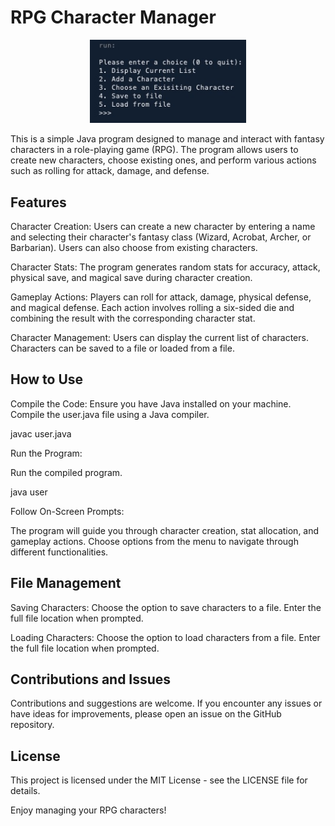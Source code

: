 # RPG Character Manager
<div align="center">
  <img src="Games.jpg" alt="Website Preview" width="250">
</div>

This is a simple Java program designed to manage and interact with fantasy characters in a role-playing game (RPG). The program allows users to create new characters, choose existing ones, and perform various actions such as rolling for attack, damage, and defense.

## Features

Character Creation:
Users can create a new character by entering a name and selecting their character's fantasy class (Wizard, Acrobat, Archer, or Barbarian).
Users can also choose from existing characters.

Character Stats:
The program generates random stats for accuracy, attack, physical save, and magical save during character creation.

Gameplay Actions:
Players can roll for attack, damage, physical defense, and magical defense.
Each action involves rolling a six-sided die and combining the result with the corresponding character stat.

Character Management:
Users can display the current list of characters.
Characters can be saved to a file or loaded from a file.

## How to Use

Compile the Code:
Ensure you have Java installed on your machine.
Compile the user.java file using a Java compiler.

  javac user.java

Run the Program:

Run the compiled program.

  java user 

Follow On-Screen Prompts:

The program will guide you through character creation, stat allocation, and gameplay actions.
Choose options from the menu to navigate through different functionalities.

## File Management

Saving Characters:
Choose the option to save characters to a file.
Enter the full file location when prompted.

Loading Characters:
Choose the option to load characters from a file.
Enter the full file location when prompted.

## Contributions and Issues
Contributions and suggestions are welcome. If you encounter any issues or have ideas for improvements, please open an issue on the GitHub repository.

## License
This project is licensed under the MIT License - see the LICENSE file for details.

Enjoy managing your RPG characters!
